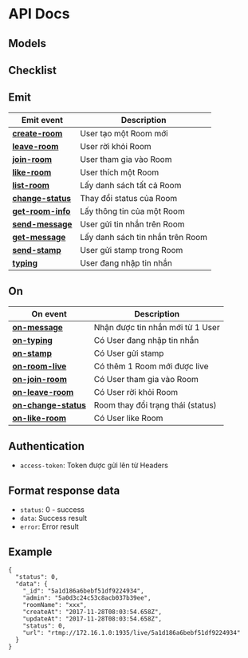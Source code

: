 # API Docs

## Models

## Checklist

Emit
---
Emit event | Description
----|--------
**[create-room](./create_room.md#L10)**             |User tạo một Room mới
**[leave-room](./leave-room.md)**               |User rời khỏi Room
**[join-room](./join-room.md)**                 |User tham gia vào Room
**[like-room](like-room.md)**                   |User thích một Room
**[list-room](./list-room.md)**                 |Lấy danh sách tất cả Room
**[change-status](./change-status.md)**         |Thay đổi status của Room
**[get-room-info](./get-room-info.md)**         |Lấy thông tin của một Room
**[send-message](./send-message.md)**           |User gửi tin nhắn trên Room
**[get-message](./get-message.md)**             |Lấy danh sách tin nhắn trên Room
**[send-stamp](./send-stamp.md)**               |User gửi stamp trong Room
**[typing](./typing.md)**                       |User đang nhập tin nhắn

On
---
On event|Description
-------|-----------
**[on-message](./on-message.md)**               |Nhận được tin nhắn mới từ 1 User
**[on-typing](./on-typing.md)**                 |Có User đang nhập tin nhắn
**[on-stamp](./on-stamp.md)**                   |Có User gửi stamp
**[on-room-live](./on-room-live.md)**           |Có thêm 1 Room mới được live
**[on-join-room](./on-join-room.md)**           |Có User tham gia vào Room
**[on-leave-room](./on-leave-room.md)**         |Có User rời khỏi Room
**[on-change-status](./on-change-status.md)**   |Room thay đổi trạng thái (status)
**[on-like-room](./on-like-room.md)**           |Có User like Room

Authentication
---
* `access-token`: Token được gửi lên từ Headers

Format response data
---
* `status`: 0 - success
* `data`: Success result
* `error`: Error result

Example
---
```
{
  "status": 0,
  "data": {
    "_id": "5a1d186a6bebf51df9224934",
    "admin": "5a0d3c24c53c8acb037b39ee",
    "roomName": "xxx",
    "createAt": "2017-11-28T08:03:54.658Z",
    "updateAt": "2017-11-28T08:03:54.658Z",
    "status": 0,
    "url": "rtmp://172.16.1.0:1935/live/5a1d186a6bebf51df9224934"
  }
}
```

